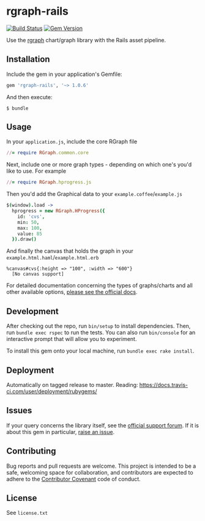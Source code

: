 # rgraph-rails

[![Build Status](https://travis-ci.org/dsgriffin/rgraph-rails.svg?branch=master)](https://travis-ci.org/dsgriffin/rgraph-rails)
[![Gem Version](https://badge.fury.io/rb/rgraph-rails.svg)](https://badge.fury.io/rb/rgraph-rails)

Use the [rgraph](http://www.rgraph.net/) chart/graph library with the Rails asset pipeline.

## Installation

Include the gem in your application's Gemfile:

```ruby
gem 'rgraph-rails', '~> 1.0.6'
```

And then execute:

    $ bundle

## Usage

In your `application.js`, include the core RGraph file

```ruby
//= require RGraph.common.core
```

Next, include one or more graph types - depending on which one's you'd like to use. For example

```ruby
//= require RGraph.hprogress.js
```
Then you'd add the Graphical data to your `example.coffee`/`example.js`

```coffeescript
$(window).load ->
  hprogress = new RGraph.HProgress({
    id: 'cvs',
    min: 50,
    max: 100,
    value: 85
  }).draw()
```

And finally the canvas that holds the graph in your `example.html.haml`/`example.html.erb`

```haml
%canvas#cvs{:height => "100", :width => "600"}
  [No canvas support]
```

For detailed documentation concerning the types of graphs/charts and all other available options, [please see the official docs](http://www.rgraph.net/docs/charts-index.html).


## Development

After checking out the repo, run `bin/setup` to install dependencies. Then, run `bundle exec rspec` to run the tests. You can also run `bin/console` for an interactive prompt that will allow you to experiment.

To install this gem onto your local machine, run `bundle exec rake install`.

## Deployment

Automatically on tagged release to master. Reading: https://docs.travis-ci.com/user/deployment/rubygems/

## Issues

If your query concerns the library itself, see the [official support forum](http://www.rgraph.net/support). If it is about this gem in particular, [raise an issue](https://github.com/dsgriffin/rgraph-rails/issues).

## Contributing

Bug reports and pull requests are welcome. This project is intended to be a safe, welcoming space for collaboration, and contributors are expected to adhere to the [Contributor Covenant](https://github.com/dsgriffin/rgraph-rails/blob/master/CODE_OF_CONDUCT.md) code of conduct.

## License

See `license.txt`

